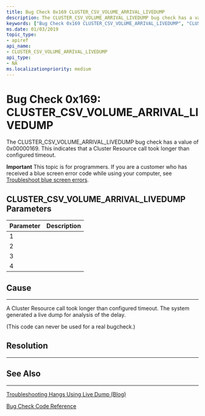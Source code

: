 ```yaml
---
title: Bug Check 0x169 CLUSTER_CSV_VOLUME_ARRIVAL_LIVEDUMP
description: The CLUSTER_CSV_VOLUME_ARRIVAL_LIVEDUMP bug check has a value of 0x00000169. This indicates that a Cluster Resource call took longer than configured timeout.
keywords: ["Bug Check 0x169 CLUSTER_CSV_VOLUME_ARRIVAL_LIVEDUMP", "CLUSTER_CSV_VOLUME_ARRIVAL_LIVEDUMP"]
ms.date: 01/03/2019
topic_type:
- apiref
api_name:
- CLUSTER_CSV_VOLUME_ARRIVAL_LIVEDUMP
api_type:
- NA
ms.localizationpriority: medium
---
```


# Bug Check 0x169: CLUSTER\_CSV\_VOLUME\_ARRIVAL\_LIVEDUMP

The CLUSTER\_CSV\_VOLUME\_ARRIVAL\_LIVEDUMP bug check has a value of 0x00000169. This indicates that a Cluster Resource call took longer than configured timeout.

**Important** This topic is for programmers. If you are a customer who has received a blue screen error code while using your computer, see [Troubleshoot blue screen errors](https://windows.microsoft.com/windows-10/troubleshoot-blue-screen-errors).


## CLUSTER\_CSV\_VOLUME\_ARRIVAL\_LIVEDUMP Parameters

|Parameter|Description|
|--- |--- |
|1||
|2||
|3||
|4||




## Cause
-----

A Cluster Resource call took longer than configured timeout. The system generated a live dump for analysis of the delay.

(This code can never be used for a real bugcheck.)

## Resolution
----------
 

## See Also
----------

[Troubleshooting Hangs Using Live Dump (Blog)](https://blogs.msdn.microsoft.com/clustering/2016/03/02/troubleshooting-hangs-using-live-dump/)

[Bug Check Code Reference](bug-check-code-reference2.md)




